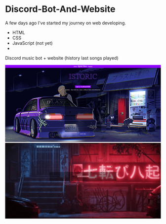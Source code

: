 # Discord-Bot-And-Website
A few days ago I've started my journey on web developing.
- HTML
- CSS
- JavaScript (not yet)
- 
Discord music bot + website (history last songs played)

![alt text](https://raw.githubusercontent.com/UrsulPolar03/Discord-Bot-And-Website/main/Web1.png)
![alt text](https://raw.githubusercontent.com/UrsulPolar03/Discord-Bot-And-Website/main/web2.png)
